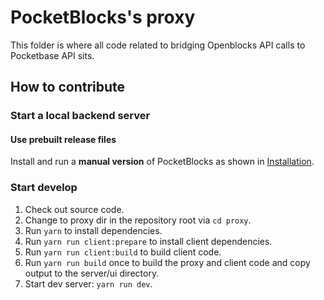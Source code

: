# PocketBlocks's proxy

This folder is where all code related to bridging Openblocks API calls to Pocketbase API sits.

## How to contribute

### Start a local backend server

#### Use prebuilt release files

Install and run a **manual version** of PocketBlocks as shown in [Installation](../docs/install.md).

### Start develop

1. Check out source code.
2. Change to proxy dir in the repository root via `cd proxy`.
3. Run `yarn` to install dependencies.
4. Run `yarn run client:prepare` to install client dependencies.
5. Run `yarn run client:build` to build client code.
6. Run `yarn run build` once to build the proxy and client code and copy output to the server/ui directory.
7. Start dev server: `yarn run dev`.
